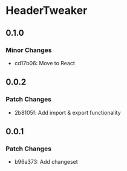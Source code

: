 # HeaderTweaker

## 0.1.0

### Minor Changes

- cd17b06: Move to React

## 0.0.2

### Patch Changes

- 2b8105f: Add import & export functionality

## 0.0.1

### Patch Changes

- b96a373: Add changeset
